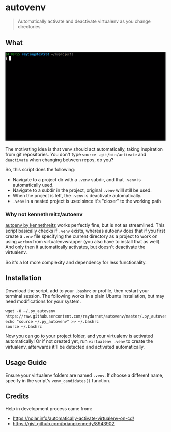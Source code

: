 autovenv
==============================

> Automatically activate and deactivate virtualenv as you change directories

## What

![Demonstration](demo.gif)

The motivating idea is that venv should act automatically, taking inspiration from git repositories. You don't type `source .git/bin/activate` and `deactivate` when changing between repos, do you?

So, this script does the following:

- Navigate to a project dir with a `.venv` subdir, and that `.venv` is automatically used.
- Navigate to a subdir in the project, original `.venv` willl still be used.
- When the project is left, the `.venv` is deactivate automatically.
- `.venv` in a nested project is used since it's "closer" to the working path

### Why not kennethreitz/autoenv

[autoenv by kennethreitz](https://github.com/kennethreitz/autoenv) works perfectly fine, but is not as streamlined. This script basically checks if `.venv` exists, whereas autoenv does that if you first create a `.env` file specifying the current directory as a project to work on using `workon` from virtualenvwrapper (you also have to install that as well). And only then it automatically activates, but doesn't deactivate the virtualenv.

So it's a lot more complexity and dependency for less functionality.

## Installation

Download the script, add to your `.bashrc` or profile, then restart your terminal session. The following works in a plain Ubuntu installation, but may need modifications for your system.

```
wget -O ~/.py_autovenv https://raw.githubusercontent.com/raydarnet/autovenv/master/.py_autovenv
echo "source ~/.py_autovenv" >> ~/.bashrc
source ~/.bashrc
```

Now you can go to your project folder, and your virtualenv is activated automatically! Or if not created yet, run `virtualenv .venv` to create the virtualenv, afterwards it'll be detected and activated automatically.

## Usage Guide

Ensure your virtualenv folders are named `.venv`. If choose a different name, specify in the script's `venv_candidates()` function.

## Credits

Help in development process came from:

- https://nolar.info/automatically-activate-virtualenv-on-cd/
- https://gist.github.com/brianpkennedy/8943902
